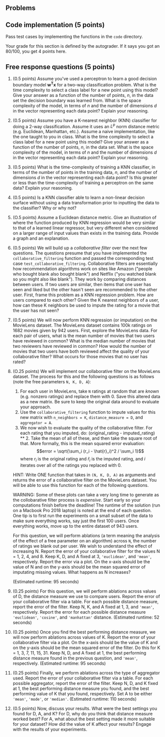 ## Problems

## Code implementation (5 points)
Pass test cases by implementing the functions in the `code` directory.

Your grade for this section is defined by the autograder. If it says you got an 80/100,
you get 4 points here.

## Free response questions (5 points)

1. (0.5 points) Assume you've used a perceptron to learn a good decision boundary model $\mathbf{w^Tx}$ for a two-way classification problem. What is the time complexity to select a class label for a new point using this model? Give your answer as a function of the number of points, $n$, in the data set the decision boundary was learned from. What is the space complexity of the model, in terms of $n$ and the number of dimensions $d$ in the vector representing each data point? Explain your reasoning.

2. (0.5 points) Assume you have a K-nearest neighbor (KNN) classifier for doing a 2-way classification. Assume it uses an $L^p$ norm distance metric (e.g. Euclidean, Manhattan, etc.). Assume a naive implementation, like the one taught to you in class. What is the time complexity to select a class label for a new point using this model? Give your answer as a function of the number of points, $n$, in the data set. What is the space complexity of the model, in terms of $n$ and the number of dimensions $d$ in the vector representing each data point? Explain your reasoning. 

3. (0.5 points) What is the time-complexity of training a KNN classifier, in terms of the number of points in the training data, $n$, and the number of dimensions $d$ in the vector representing each data point? Is this greater or less than the time-complexity of training a perceptron on the same data? Explain your reasoning.

4. (0.5 points) Is a KNN classifier able to learn a non-linear decision surface without using a data transformation prior to inputting the data to the classifier? Why or why not? 

5. (O.5 points) Assume a Euclidean distance metric. Give an illustration of where the function produced by KNN regression would be very similar to that of a learned linear regressor, but very different when considered on a larger range of input values than exists in the training data. Provide a graph and an explanation. 

6. (0.5 points) We will build up a *collaborative filter* over the next few questions. The questions presume that you have implemented the `collaborative_filtering` function and passed the corresponding test case `test_collaborative_filtering`. Collaborative filters are essentially how recommendation algorithms work on sites like Amazon ("people who bought blank also bought blank") and Netflix ("you watched blank so you might also like blank"). They work by comparing distances between users. If two users are similar, then items that one user has seen and liked but the other hasn't seen are recommended to the other user. First, frame this problem as a KNN regression problem. How are users compared to each other? Given the K nearest neighbors of a user, how can these K neighbors be used to impute the rating for a movie that the user has not seen?

7. (0.5 points) We will now perform KNN regression (or imputation) on the MovieLens dataset. The MovieLens dataset contains 100k ratings on 1682 movies given by 942 users. First, explore the MovieLens data. For each pair of users, what is the mean number of movies that two users have reviewed in common? What is the median number of movies that two reviewers have reviewed in common? How would the number of movies that two users have both reviewed affect the quality of your collaborative filter? What occurs for those movies that no user has rated? 

8.  (O.25 points) We will implement our collaborative filter on the MovieLens dataset. The process for this and the following questions is as follows (note the free parameters `N, K, D, A`):
    1.  For each user in MovieLens, take `N` ratings at random that are *known* (e.g. nonzero ratings) and replace them with 0. Save this altered data as a new matrix. Be sure to keep the original data around to evaluate your approach.
    2.  Use the `collaborative_filtering` function to impute values for this new matrix with `n_neighbors = K`, `distance_measure = D`, and `aggregator = A`. 
    3.  We now wish to evaluate the quality of the collaborative filter. For each rating that you imputed, do: (original_rating - imputed_rating) ** 2. Take the mean of all of these, and then take the square root of that. More formally, this is the mean squared error evaluation: $$error = \sqrt{\sum_i (r_i - \hat{r}_i)^2 / \sum_i 1}$$ where $r_i$ is the original rating and $\hat{r}_i$ is the imputed rating, and $i$ iterates over all of the ratings you replaced with 0.

    HINT: Write ONE function that takes in `(N, K, D, A)` as arguments and returns the error of a collaborative filter on the MovieLens dataset. You will be able to use this function for each of the following questions.

    WARNING: Some of these plots can take a very long time to generate as the collobarative filter process is *expensive*. Start early so your computations finish before the deadline! The runtime of the solution (run on a Macbook Pro 2018 laptop) is noted at the end of each question. One tip is to first run the experiments on a small subset of the data to make sure everything works, say just the first 100 users. Once everything works, move up to the entire dataset of 943 users.
   
    For this question, we will perform ablations (a term meaning the analysis of the effect of a free parameter on an algorithm) across `N`, the number of ratings we blank out per user. We wish to understand the effect of increasing N. Report the error of your collaborative filter for the values N = 1, 2, 4, and 8. Keep K, D, and A fixed at 3, `'euclidean'`, and `'mean'`, respectively. Report the error via a plot. On the x-axis should be the value of N and on the y-axis should be the mean squared error of imputating missing values. What happens as N increases?

    (Estimated runtime: 95 seconds)
    
9. (0.25 points) For this question, we will perform ablations across values of D, the distance measure we use to compare users. Report the error of your collaborative filter via a table. For each possible distance measure, report the error of the filter. Keep N, K, and A fixed at 1, 3, and `'mean'`, respectively. Report the error for each possible distance measure `'euclidean'`, `'cosine'`, and `'manhattan'` distance. (Estimated runtime: 52 seconds)
    
10. (0.25 points) Once you find the best performing distance measure, we will now perform ablations across values of K. Report the error of your collaborative filter via a plot. On the x-axis should be the value of K and on the y-axis should be the mean squared error of the filter. Do this for K = 1, 3, 7, 11, 15, 31. Keep N, D, and A fixed at 1, the best performing distance measure found in the previous question, and `'mean'`, respectively. (Estimated runtime: 95 seconds)
    
11. (0.25 points) Finally, we perform ablations across the type of aggregator used. Report the error of your collaborative filter via a table. For each possible aggregator, report the error of the filter. Keep N, D, and K fixed at 1, the best performing distance measure you found, and the best performing value of K that you found, respectively. Set A to be either `'mean'`, `'mode'`, or `'median'`. (Estimated runtime: 110 seconds)
    
12. (0.5 points) Now, discuss your results. What were the best settings you found for D, A, and K? For D, why do you think that distance measure worked best? For A, what about the best setting made it more suitable for your dataset? How did the value of K affect your results? Engage with the results of your experiments.